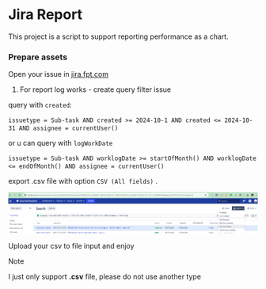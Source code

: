 # Jira Report

This project is a script to support reporting performance as a chart.

### Prepare assets

Open your issue in [jira.fpt.com](https://jira.fpt.com/home/issues)

1. For report log works - create query filter issue

query with `created`:
```
issuetype = Sub-task AND created >= 2024-10-1 AND created <= 2024-10-31 AND assignee = currentUser()
```

or u can query with `logWorkDate`
```
issuetype = Sub-task AND worklogDate >= startOfMonth() AND worklogDate <= endOfMonth() AND assignee = currentUser()
```

export .csv file with option `CSV (All fields)` .

![example_screen_shot](/public/images/example_1.png)

Upload your csv to file input and enjoy

> [!NOTE]
> I just only support **.csv** file, please do not use another type